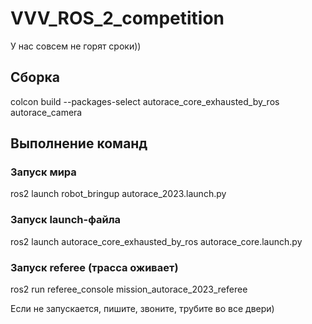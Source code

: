 # VVV_ROS_2_competition

У нас совсем не горят сроки))

## Сборка
colcon build --packages-select autorace_core_exhausted_by_ros autorace_camera

## Выполнение команд
### Запуск мира
ros2 launch robot_bringup autorace_2023.launch.py

### Запуск launch-файла
ros2 launch autorace_core_exhausted_by_ros autorace_core.launch.py

### Запуск referee (трасса оживает)
ros2 run referee_console mission_autorace_2023_referee

Если не запускается, пишите, звоните, трубите во все двери)
